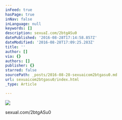 ```yaml
---
inFeed: true
hasPage: true
inNav: false
inLanguage: null
keywords: []
description: sexuaI.com/2btgASu0
datePublished: '2016-08-28T17:14:58.857Z'
dateModified: '2016-08-28T17:09:25.283Z'
title: ''
author: []
via: {}
authors: []
publisher: {}
starred: false
sourcePath: _posts/2016-08-28-sexuaicom2btgasu0.md
url: sexuaicom2btgasu0/index.html
_type: Article

---
```

![](https://the-grid-user-content.s3-us-west-2.amazonaws.com/7fc7d817-2dcd-4415-b65d-65f7ed027769.jpg)

sexuaI.com/2btgASu0
